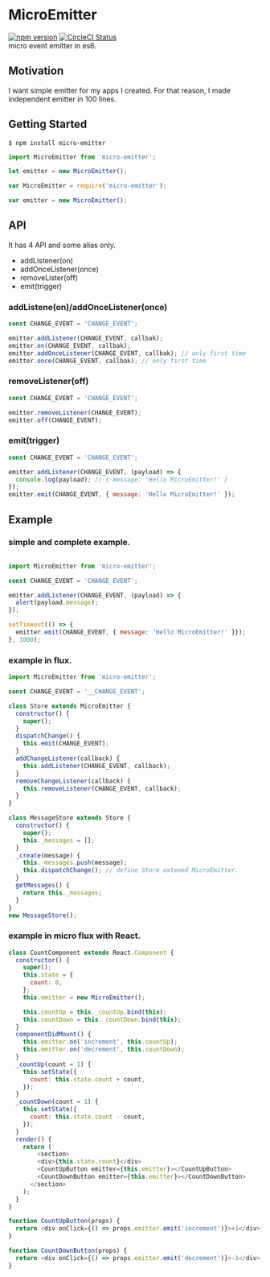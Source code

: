 # MicroEmitter
[![npm version](https://badge.fury.io/js/micro-emitter.svg)](https://badge.fury.io/js/micro-emitter)
[![CircleCI Status](https://img.shields.io/circleci/project/khirayama/micro-emitter/master.svg?style=flat&label=circle)](https://circleci.com/gh/khirayama/micro-emitter)  
micro event emitter in es6.

## Motivation
I want simple emitter for my apps I created. For that reason, I made independent emitter in 100 lines.

## Getting Started

```
$ npm install micro-emitter
```

```javascript
import MicroEmitter from 'micro-emitter';

let emitter = new MicroEmitter();
```

```javascript
var MicroEmitter = require('micro-emitter');

var emitter = new MicroEmitter();
```

## API
It has 4 API and some alias only.

- addListener(on)
- addOnceListener(once)
- removeLister(off)
- emit(trigger)


### addListene(on)/addOnceListener(once)

```javascript
const CHANGE_EVENT = 'CHANGE_EVENT';

emitter.addListener(CHANGE_EVENT, callbak);
emitter.on(CHANGE_EVENT, callbak);
emitter.addOnceListener(CHANGE_EVENT, callbak); // only first time
emitter.once(CHANGE_EVENT, callbak); // only first time
```

### removeListener(off)

```javascript
const CHANGE_EVENT = 'CHANGE_EVENT';

emitter.removeListener(CHANGE_EVENT);
emitter.off(CHANGE_EVENT);
```

### emit(trigger)

```javascript
const CHANGE_EVENT = 'CHANGE_EVENT';

emitter.addListener(CHANGE_EVENT, (payload) => {
  console.log(payload); // { message: 'Hello MicroEmitter!' }
});
emitter.emit(CHANGE_EVENT, { message: 'Hello MicroEmitter!' });
```

## Example

### simple and complete example.

```javascript

import MicroEmitter from 'micro-emitter';

const CHANGE_EVENT = 'CHANGE_EVENT';

emitter.addListener(CHANGE_EVENT, (payload) => {
  alert(payload.message);
});

setTimeout(() => {
  emitter.emit(CHANGE_EVENT, { message: 'Hello MicroEmitter!' }});
}, 1000);

```

### example in flux.

```javascript
import MicroEmitter from 'micro-emitter';

const CHANGE_EVENT = '__CHANGE_EVENT';

class Store extends MicroEmitter {
  constructor() {
    super();
  }
  dispatchChange() {
    this.emit(CHANGE_EVENT);
  }
  addChangeListener(callback) {
    this.addListener(CHANGE_EVENT, callback);
  }
  removeChangeListener(callback) {
    this.removeListener(CHANGE_EVENT, callback);
  }
}

class MessageStore extends Store {
  constructor() {
    super();
    this._messages = [];
  }
  _create(message) {
    this._messages.push(message);
    this.dispatchChange(); // define Store extened MicroEmitter.
  }
  getMessages() {
    return this._messages;
  }
}
new MessageStore();
```


### example in micro flux with React.

```javascript
class CountComponent extends React.Component {
  constructor() {
    super();
    this.state = {
      count: 0,
    };
    this.emitter = new MicroEmitter();

    this.countUp = this._countUp.bind(this);
    this.countDown = this._countDown.bind(this);
  }
  componentDidMount() {
    this.emitter.on('increment', this.countUp);
    this.emitter.on('decrement', this.countDown);
  }
  _countUp(count = 1) {
    this.setState({
      count: this.state.count + count,
    });
  }
  _countDown(count = 1) {
    this.setState({
      count: this.state.count - count,
    });
  }
  render() {
    return (
    	<section>
      	<div>{this.state.count}</div>
      	<CountUpButton emitter={this.emitter}></CountUpButton>
      	<CountDownButton emitter={this.emitter}></CountDownButton>
      </section>
    );
  }
}

function CountUpButton(props) {
  return <div onClick={() => props.emitter.emit('increment')}>+1</div>;
}

function CountDownButton(props) {
  return <div onClick={() => props.emitter.emit('decrement')}>-1</div>;
}
```
